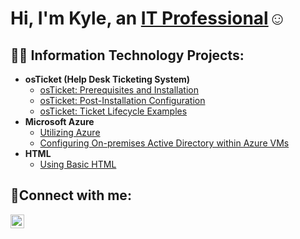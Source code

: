 <h1>Hi, I'm Kyle, an <a href="https://linkedin.com/in/Josh">IT Professional</a>☺</h1>

<h2>👨‍💻 Information Technology Projects:</h2>

- <b>osTicket (Help Desk Ticketing System)</b>
  - [osTicket: Prerequisites and Installation](https://github.com/kylewilliamsrr/osticket-prereqs)
  - [osTicket: Post-Installation Configuration](https://github.com/kylewilliamsrr/post-install-config)
  - [osTicket: Ticket Lifecycle Examples](https://github.com/kylewilliamsrr/ticket-lifecycle)
- <b>Microsoft Azure</b>
  - [Utilizing Azure](https://github.com/kylewilliamsrr/azure-utilizations)
  - [Configuring On-premises Active Directory within Azure VMs](https://github.com/kylewilliamsrr/configure-ad)
- <b>HTML</b>
  - [Using Basic HTML](https://github.com/kylewilliamsrr/html)

<h2>🤳Connect with me:</h2>


[<img align="left" alt="Josh | LinkedIn" width="22px" src="https://cdn.jsdelivr.net/npm/simple-icons@v3/icons/linkedin.svg" />][linkedin]



[linkedin]: https://linkedin.com/in/Josh
